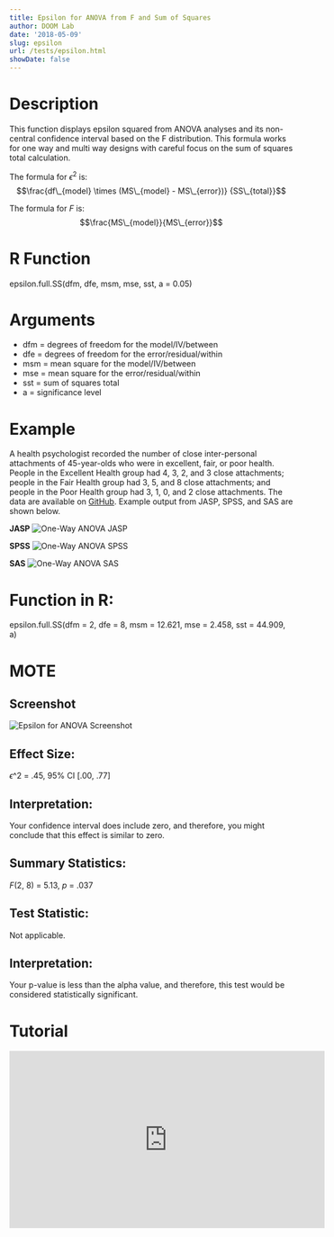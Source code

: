 ```yaml
---
title: Epsilon for ANOVA from F and Sum of Squares
author: DOOM Lab
date: '2018-05-09'
slug: epsilon
url: /tests/epsilon.html
showDate: false
---
```


<script src="//yihui.name/js/math-code.js"></script>
<script type = "text/x-mathjax-config">
MathJax.Hub.Config({
tex2jax: {
inlineMath: [['$', '$']],
}
})
</script>
<script async
src="//cdn.bootcss.com/mathjax/2.7.1/MathJax.js?config=TeX-MML-AM_CHTML">
</script>

# Description   

This function displays epsilon squared from ANOVA analyses and its non-central confidence interval based on the F distribution. This formula works for one way and multi way designs with careful focus on the sum of squares total calculation.

The formula for $\epsilon^2$ is: $$\frac{df\_{model} \times (MS\_{model} - MS\_{error})} {SS\_{total}}$$

The formula for *F* is: $$\frac{MS\_{model}}{MS\_{error}}$$

# R Function

epsilon.full.SS(dfm, dfe, msm, mse, sst, a = 0.05)

# Arguments 

+ dfm	= degrees of freedom for the model/IV/between
+ dfe	= degrees of freedom for the error/residual/within
+ msm = mean square for the model/IV/between
+ mse =	mean square for the error/residual/within
+ sst	= sum of squares total
+ a	= significance level

# Example  

A health psychologist recorded the number of close inter-personal attachments of 45-year-olds who were in excellent, fair, or poor health. People in the Excellent Health group had 4, 3, 2, and 3 close attachments; people in the Fair Health group had 3, 5, and 8 close attachments; and people in the Poor Health group had 3, 1, 0, and 2 close attachments. The data are available on [GitHub](https://github.com/doomlab/shiny-server/tree/master/MOTE/examples). Example output from JASP, SPSS, and SAS are shown below.

**JASP**
![One-Way ANOVA JASP](https://raw.githubusercontent.com/doomlab/shiny-server/master/MOTE/examples/bn%201%20ANOVA%20JASP.png)

**SPSS**
![One-Way ANOVA SPSS](https://raw.githubusercontent.com/doomlab/shiny-server/master/MOTE/examples/bn%201%20anova%20SPSS.png)

**SAS**
![One-Way ANOVA SAS](https://raw.githubusercontent.com/doomlab/shiny-server/master/MOTE/examples/bn%201%20anova%20SAS.PNG)

# Function in R: 

epsilon.full.SS(dfm = 2, dfe = 8, msm = 12.621, mse = 2.458, sst = 44.909, a)

# MOTE

## Screenshot

![Epsilon for ANOVA Screenshot](../images/epsilon.jpg)

## Effect Size:

$\epsilon\^2$ = .45, 95% CI [.00, .77]

## Interpretation: 

Your confidence interval does include zero, and therefore, you might conclude that this effect is similar to zero. 

## Summary Statistics: 

*F*(2, 8) = 5.13, *p* = .037

## Test Statistic: 

Not applicable. 

## Interpretation: 

Your p-value is less than the alpha value, and therefore, this test would be considered statistically significant. 

# Tutorial

<iframe width="560" height="315" src="https://www.youtube.com/embed/5yfUgJB4mwY" frameborder="0" allow="autoplay; encrypted-media" allowfullscreen></iframe>
